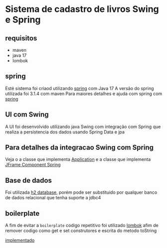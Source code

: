 # Sistema de cadastro de livros Swing e Spring

## requisitos

* maven
* java 17
* lombok

## spring

Esté sistema foi criaod utilizando [spring](https://start.spring.io/) com Java 17 
A versão do spring utilizada foi 3.1.4 com maven 
Para maiores detalhes e ajuda com spring com [spring](HELP.md)

## UI com Swing

A UI foi desenvolvido utilizando java Swing com integração com Spring que realiza a persistencia dos dados usando 
Spring Data e jpa

## Para detalhes da integracao Swing com Spring

Veja o a classe que implementa [Application](src/main/java/org/todeschini/bookstore/BookStoreApplication.java)
e a classe que implementa [JFrame Component Spring](src/main/java/org/todeschini/bookstore/form/LivroForm.java)

## Base de dados

Foi utilizada [h2 database](https://www.h2database.com/html/main.html), porém pode ser substituido por qualquer banco de dados relacional que tenha suporte a jdbc4

## boilerplate

A fim de evitar a `boilerplate` codigo repetitivo foi utilizado [lombok](https://projectlombok.org/) afim de remover codigo como get e set construtores e escrita do metodo toString

[implementado](src/main/java/org/todeschini/bookstore/model/Livro.java)
